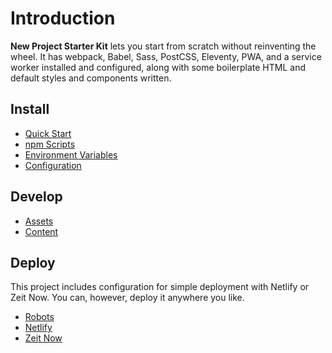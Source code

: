 # Introduction

**New Project Starter Kit** lets you start from scratch without reinventing the wheel. It has webpack, Babel, Sass, PostCSS, Eleventy, PWA, and a service worker installed and configured, along with some boilerplate HTML and default styles and components written.

## Install

- [Quick Start](install/quick-start/README.md)
- [npm Scripts](install/npm-scripts/README.md)
- [Environment Variables](install/environment-variables/README.md)
- [Configuration](install/config/README.md)

## Develop

- [Assets](develop/assets/README.md)
- [Content](develop/content/README.md)

## Deploy

This project includes configuration for simple deployment with Netlify or Zeit Now. You can, however, deploy it anywhere you like.

- [Robots](deploy/robots/README.md)
- [Netlify](deploy/netlify/README.md)
- [Zeit Now](deploy/zeit-now/README.md)